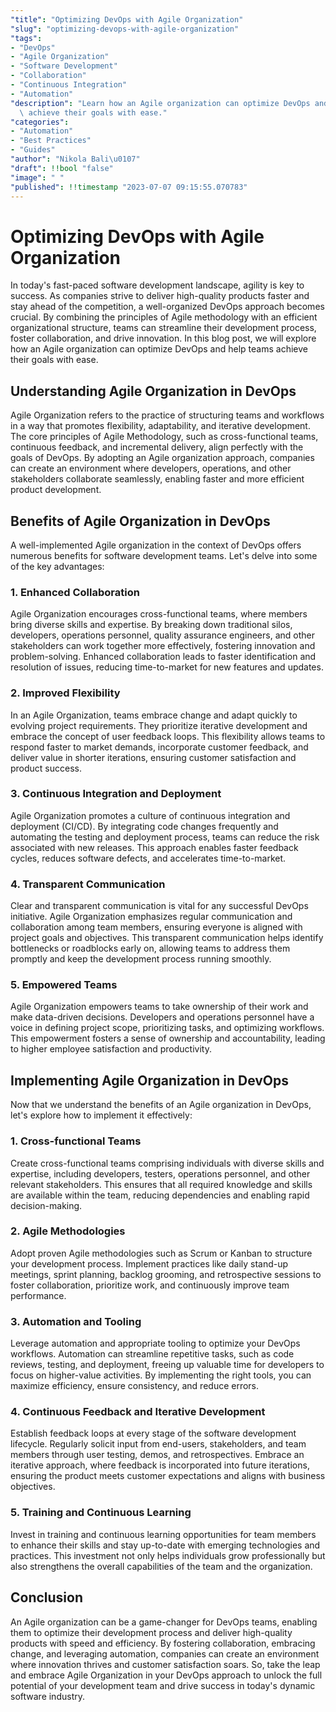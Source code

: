 ```yaml
---
"title": "Optimizing DevOps with Agile Organization"
"slug": "optimizing-devops-with-agile-organization"
"tags":
- "DevOps"
- "Agile Organization"
- "Software Development"
- "Collaboration"
- "Continuous Integration"
- "Automation"
"description": "Learn how an Agile organization can optimize DevOps and help teams\
  \ achieve their goals with ease."
"categories":
- "Automation"
- "Best Practices"
- "Guides"
"author": "Nikola Bali\u0107"
"draft": !!bool "false"
"image": " "
"published": !!timestamp "2023-07-07 09:15:55.070783"
---
```

# **Optimizing DevOps with Agile Organization**
In today's fast-paced software development landscape, agility is key to success. As companies strive to deliver high-quality products faster and stay ahead of the competition, a well-organized DevOps approach becomes crucial. By combining the principles of Agile methodology with an efficient organizational structure, teams can streamline their development process, foster collaboration, and drive innovation. In this blog post, we will explore how an Agile organization can optimize DevOps and help teams achieve their goals with ease.

## **Understanding Agile Organization in DevOps**
Agile Organization refers to the practice of structuring teams and workflows in a way that promotes flexibility, adaptability, and iterative development. The core principles of Agile Methodology, such as cross-functional teams, continuous feedback, and incremental delivery, align perfectly with the goals of DevOps. By adopting an Agile organization approach, companies can create an environment where developers, operations, and other stakeholders collaborate seamlessly, enabling faster and more efficient product development.

## **Benefits of Agile Organization in DevOps**
A well-implemented Agile organization in the context of DevOps offers numerous benefits for software development teams. Let's delve into some of the key advantages:

### **1. Enhanced Collaboration**
Agile Organization encourages cross-functional teams, where members bring diverse skills and expertise. By breaking down traditional silos, developers, operations personnel, quality assurance engineers, and other stakeholders can work together more effectively, fostering innovation and problem-solving. Enhanced collaboration leads to faster identification and resolution of issues, reducing time-to-market for new features and updates.

### **2. Improved Flexibility**
In an Agile Organization, teams embrace change and adapt quickly to evolving project requirements. They prioritize iterative development and embrace the concept of user feedback loops. This flexibility allows teams to respond faster to market demands, incorporate customer feedback, and deliver value in shorter iterations, ensuring customer satisfaction and product success.

### **3. Continuous Integration and Deployment**
Agile Organization promotes a culture of continuous integration and deployment (CI/CD). By integrating code changes frequently and automating the testing and deployment process, teams can reduce the risk associated with new releases. This approach enables faster feedback cycles, reduces software defects, and accelerates time-to-market.

### **4. Transparent Communication**
Clear and transparent communication is vital for any successful DevOps initiative. Agile Organization emphasizes regular communication and collaboration among team members, ensuring everyone is aligned with project goals and objectives. This transparent communication helps identify bottlenecks or roadblocks early on, allowing teams to address them promptly and keep the development process running smoothly.

### **5. Empowered Teams**
Agile Organization empowers teams to take ownership of their work and make data-driven decisions. Developers and operations personnel have a voice in defining project scope, prioritizing tasks, and optimizing workflows. This empowerment fosters a sense of ownership and accountability, leading to higher employee satisfaction and productivity.

## **Implementing Agile Organization in DevOps**
Now that we understand the benefits of an Agile organization in DevOps, let's explore how to implement it effectively:

### **1. Cross-functional Teams**
Create cross-functional teams comprising individuals with diverse skills and expertise, including developers, testers, operations personnel, and other relevant stakeholders. This ensures that all required knowledge and skills are available within the team, reducing dependencies and enabling rapid decision-making.

### **2. Agile Methodologies**
Adopt proven Agile methodologies such as Scrum or Kanban to structure your development process. Implement practices like daily stand-up meetings, sprint planning, backlog grooming, and retrospective sessions to foster collaboration, prioritize work, and continuously improve team performance.

### **3. Automation and Tooling**
Leverage automation and appropriate tooling to optimize your DevOps workflows. Automation can streamline repetitive tasks, such as code reviews, testing, and deployment, freeing up valuable time for developers to focus on higher-value activities. By implementing the right tools, you can maximize efficiency, ensure consistency, and reduce errors.

### **4. Continuous Feedback and Iterative Development**
Establish feedback loops at every stage of the software development lifecycle. Regularly solicit input from end-users, stakeholders, and team members through user testing, demos, and retrospectives. Embrace an iterative approach, where feedback is incorporated into future iterations, ensuring the product meets customer expectations and aligns with business objectives.

### **5. Training and Continuous Learning**
Invest in training and continuous learning opportunities for team members to enhance their skills and stay up-to-date with emerging technologies and practices. This investment not only helps individuals grow professionally but also strengthens the overall capabilities of the team and the organization.

## **Conclusion**
An Agile organization can be a game-changer for DevOps teams, enabling them to optimize their development process and deliver high-quality products with speed and efficiency. By fostering collaboration, embracing change, and leveraging automation, companies can create an environment where innovation thrives and customer satisfaction soars. So, take the leap and embrace Agile Organization in your DevOps approach to unlock the full potential of your development team and drive success in today's dynamic software industry.